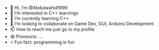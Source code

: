- 👋 Hi, I’m @Abdulwahid1999
- 👀 I’m interested in C++ learnings
- 🌱 I’m currently learning C++ 
- 💞️ I’m looking to collaborate on Game Dev, GUI, Arduino Development
- 📫 How to reach me just go to my profile
- 😄 Pronouns: ...
- ⚡ Fun fact: programming is fun

<!---
Abdulwahid1999/Abdulwahid1999 is a ✨ special ✨ repository because its `README.md` (this file) appears on your GitHub profile.
You can click the Preview link to take a look at your changes.
--->
